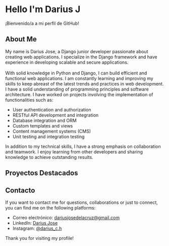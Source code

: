 # Hello I'm Darius J

¡Bienvenido/a a mi perfil de GitHub!

## About Me

My name is Darius Jose, a Django junior developer passionate about creating web applications. I specialize in the Django framework and have experience in developing scalable and secure applications. <br> <br> With solid knowledge in Python and Django, I can build efficient and functional web applications. I am constantly learning and improving my skills to keep abreast of the latest trends and practices in web development. I have a solid understanding of programming principles and software architecture. I have worked on projects involving the implementation of functionalities such as:

- User authentication and authorization
- RESTful API development and integration
- Database integration and ORM
- Custom templates and views
- Content management systems (CMS)
- Unit testing and integration testing

In addition to my technical skills, I have a strong emphasis on collaboration and teamwork. I enjoy learning from other developers and sharing knowledge to achieve outstanding results.


## Proyectos Destacados

## Contacto

If you want to contact me for questions, collaborations or just to connect, you can find me on the following platforms:

- Correo electrónico: [dariusjosedelacruz@gmail.com](mailto:dariusjosedelacruz@gmail.com)
- LinkedIn: [Darius Jose]([enlace_a_tu_perfil_de_LinkedIn](https://www.linkedin.com/in/darius-jose-de-la-cruz-hilario-760835214/))
- Instagram: [@darius_c.h](https://instagram.com/darius_c.h?igshid=OGQ5ZDc2ODk2ZA==)

Thank you for visiting my profile!
